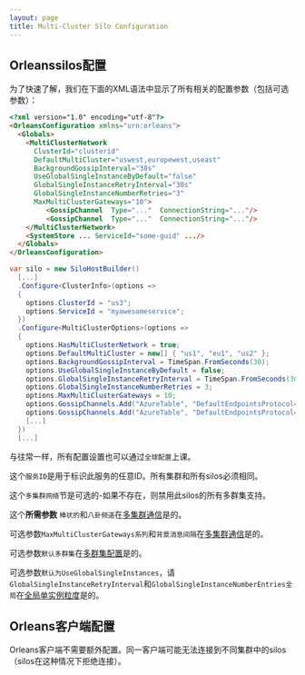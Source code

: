 ```yaml
---
layout: page
title: Multi-Cluster Silo Configuration
---
```


## Orleanssilos配置

为了快速了解，我们在下面的XML语法中显示了所有相关的配置参数（包括可选参数）：

```html
<?xml version="1.0" encoding="utf-8"?>
<OrleansConfiguration xmlns="urn:orleans">
  <Globals>
    <MultiClusterNetwork
      ClusterId="clusterid"
      DefaultMultiCluster="uswest,europewest,useast"
      BackgroundGossipInterval="30s"
      UseGlobalSingleInstanceByDefault="false"
      GlobalSingleInstanceRetryInterval="30s"
      GlobalSingleInstanceNumberRetries="3"
      MaxMultiClusterGateways="10">
         <GossipChannel  Type="..."  ConnectionString="..."/>      
         <GossipChannel  Type="..."  ConnectionString="..."/>      
    </MultiClusterNetwork>
    <SystemStore ... ServiceId="some-guid" .../>
  </Globals>
</OrleansConfiguration>
```

```csharp
var silo = new SiloHostBuilder()
  [...]
  .Configure<ClusterInfo>(options =>
  {
    options.ClusterId = "us3";
    options.ServiceId = "myawesomeservice";
  })
  .Configure<MultiClusterOptions>(options => 
  {
    options.HasMultiClusterNetwork = true;
    options.DefaultMultiCluster = new[] { "us1", "eu1", "us2" };
    options.BackgroundGossipInterval = TimeSpan.FromSeconds(30);
    options.UseGlobalSingleInstanceByDefault = false;
    options.GlobalSingleInstanceRetryInterval = TimeSpan.FromSeconds(30);
    options.GlobalSingleInstanceNumberRetries = 3;
    options.MaxMultiClusterGateways = 10;
    options.GossipChannels.Add("AzureTable", "DefaultEndpointsProtocol=https;AccountName=usa;AccountKey=...");
    options.GossipChannels.Add("AzureTable", "DefaultEndpointsProtocol=https;AccountName=europe;AccountKey=...")
    [...]
  })
  [...]
```

与往常一样，所有配置设置也可以通过`全球配置`上课。

这个`服务ID`是用于标识此服务的任意ID。所有集群和所有silos必须相同。

这个`多集群网络`节是可选的-如果不存在，则禁用此silos的所有多群集支持。

这个**所需参数** `棒状的`和`八卦频道`在[多集群通信](GossipChannels.md)是的。

可选参数`MaxMultiClusterGateways系列`和`背景消息间隔`在[多集群通信](GossipChannels.md)是的。

可选参数`默认多群集`在[多群集配置](MultiClusterConfiguration.md)是的。

可选参数`默认为UseGlobalSingleInstances`，请`GlobalSingleInstanceRetryInterval`和`GlobalSingleInstanceNumberEntries全局`在[全局单实例粒度](GlobalSingleInstance.md)是的。

## Orleans客户端配置

Orleans客户端不需要额外配置。同一客户端可能无法连接到不同集群中的silos（silos在这种情况下拒绝连接）。
